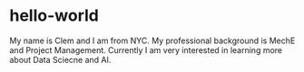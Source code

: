 # hello-world
My name is Clem and I am from NYC. My professional background is MechE and Project Management. Currently I am very interested in learning more about Data Sciecne and AI.
